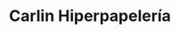 ---
title: "Carlin Hiperpapelería"
url: /almeria/carlin-hiperpapeleria/
shop: material de oficina
---